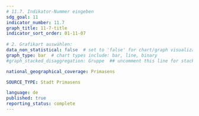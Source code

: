 ```yaml
---
# 11.7. Indikator-Nummer eingeben 
sdg_goal: 11 
indicator_number: 11.7
graph_title: 11-7-title
indicator_sort_order: 01-11-07
 
# 2. Grafikart auswählen: 
data_non_statistical: false  # set to 'false' for chart/graph visualization 
graph_type: bar  # chart types include: bar, line, binary 
#graph_stacked_disaggregation: Gruppe  ## uncomment this line for stacked bars. Replace 'Geschlecht' with the field of aggregation. 

national_geographical_coverage: Primasens

SOURCE_TYPE: Stadt Primasens

language: de   
published: true 
reporting_status: complete
---
```

